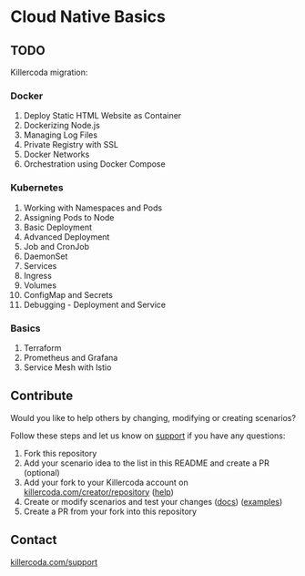 # Cloud Native Basics

## TODO
Killercoda migration:

### Docker
1. Deploy Static HTML Website as Container
2. Dockerizing Node.js
3. Managing Log Files
4. Private Registry with SSL
5. Docker Networks
6. Orchestration using Docker Compose

### Kubernetes
1. Working with Namespaces and Pods
2. Assigning Pods to Node
3. Basic Deployment
4. Advanced Deployment
5. Job and CronJob
6. DaemonSet 
7. Services 
8. Ingress 
9. Volumes 
10. ConfigMap and Secrets
11. Debugging - Deployment and Service

### Basics
1. Terraform
2. Prometheus and Grafana
3. Service Mesh with Istio

## Contribute

Would you like to help others by changing, modifying or creating scenarios?

Follow these steps and let us know on [support](https://killercoda.com/support) if you have any questions:

1) Fork this repository
2) Add your scenario idea to the list in this README and create a PR (optional)
3) Add your fork to your Killercoda account on [killercoda.com/creator/repository](https://killercoda.com/creator/repository) ([help](https://killercoda.com/creators/get-started))
4) Create or modify scenarios and test your changes ([docs](https://killercoda.com/creators)) ([examples](https://github.com/killercoda/scenario-examples))
5) Create a PR from your fork into this repository


## Contact

[killercoda.com/support](https://killercoda.com/support)
